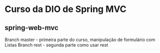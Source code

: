 # Curso da DIO de Spring MVC
## spring-web-mvc

Branch master - primeira parte do curso, manipulação de formulário com Listas
Branch rest - segunda parte como usar rest


